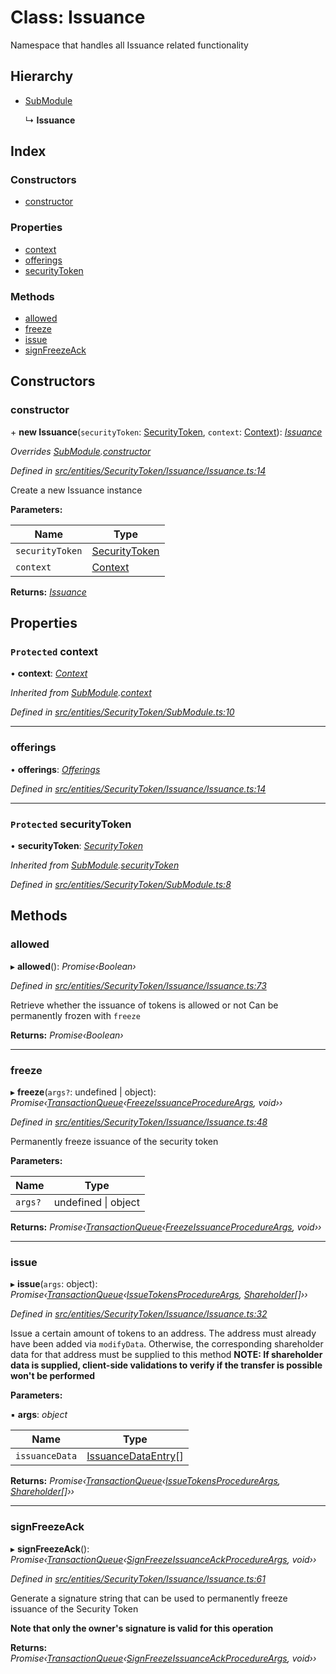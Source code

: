 # Class: Issuance

Namespace that handles all Issuance related functionality

## Hierarchy

* [SubModule](_entities_securitytoken_submodule_.submodule.md)

  ↳ **Issuance**

## Index

### Constructors

* [constructor](_entities_securitytoken_issuance_issuance_.issuance.md#constructor)

### Properties

* [context](_entities_securitytoken_issuance_issuance_.issuance.md#protected-context)
* [offerings](_entities_securitytoken_issuance_issuance_.issuance.md#offerings)
* [securityToken](_entities_securitytoken_issuance_issuance_.issuance.md#protected-securitytoken)

### Methods

* [allowed](_entities_securitytoken_issuance_issuance_.issuance.md#allowed)
* [freeze](_entities_securitytoken_issuance_issuance_.issuance.md#freeze)
* [issue](_entities_securitytoken_issuance_issuance_.issuance.md#issue)
* [signFreezeAck](_entities_securitytoken_issuance_issuance_.issuance.md#signfreezeack)

## Constructors

###  constructor

\+ **new Issuance**(`securityToken`: [SecurityToken](_entities_securitytoken_securitytoken_.securitytoken.md), `context`: [Context](_context_.context.md)): *[Issuance](_entities_securitytoken_issuance_issuance_.issuance.md)*

*Overrides [SubModule](_entities_securitytoken_submodule_.submodule.md).[constructor](_entities_securitytoken_submodule_.submodule.md#constructor)*

*Defined in [src/entities/SecurityToken/Issuance/Issuance.ts:14](https://github.com/PolymathNetwork/polymath-sdk/blob/ade5412/src/entities/SecurityToken/Issuance/Issuance.ts#L14)*

Create a new Issuance instance

**Parameters:**

Name | Type |
------ | ------ |
`securityToken` | [SecurityToken](_entities_securitytoken_securitytoken_.securitytoken.md) |
`context` | [Context](_context_.context.md) |

**Returns:** *[Issuance](_entities_securitytoken_issuance_issuance_.issuance.md)*

## Properties

### `Protected` context

• **context**: *[Context](_context_.context.md)*

*Inherited from [SubModule](_entities_securitytoken_submodule_.submodule.md).[context](_entities_securitytoken_submodule_.submodule.md#protected-context)*

*Defined in [src/entities/SecurityToken/SubModule.ts:10](https://github.com/PolymathNetwork/polymath-sdk/blob/ade5412/src/entities/SecurityToken/SubModule.ts#L10)*

___

###  offerings

• **offerings**: *[Offerings](_entities_securitytoken_issuance_offerings_.offerings.md)*

*Defined in [src/entities/SecurityToken/Issuance/Issuance.ts:14](https://github.com/PolymathNetwork/polymath-sdk/blob/ade5412/src/entities/SecurityToken/Issuance/Issuance.ts#L14)*

___

### `Protected` securityToken

• **securityToken**: *[SecurityToken](_entities_securitytoken_securitytoken_.securitytoken.md)*

*Inherited from [SubModule](_entities_securitytoken_submodule_.submodule.md).[securityToken](_entities_securitytoken_submodule_.submodule.md#protected-securitytoken)*

*Defined in [src/entities/SecurityToken/SubModule.ts:8](https://github.com/PolymathNetwork/polymath-sdk/blob/ade5412/src/entities/SecurityToken/SubModule.ts#L8)*

## Methods

###  allowed

▸ **allowed**(): *Promise‹Boolean›*

*Defined in [src/entities/SecurityToken/Issuance/Issuance.ts:73](https://github.com/PolymathNetwork/polymath-sdk/blob/ade5412/src/entities/SecurityToken/Issuance/Issuance.ts#L73)*

Retrieve whether the issuance of tokens is allowed or not
Can be permanently frozen with `freeze`

**Returns:** *Promise‹Boolean›*

___

###  freeze

▸ **freeze**(`args?`: undefined | object): *Promise‹[TransactionQueue](_entities_transactionqueue_.transactionqueue.md)‹[FreezeIssuanceProcedureArgs](../interfaces/_types_index_.freezeissuanceprocedureargs.md), void››*

*Defined in [src/entities/SecurityToken/Issuance/Issuance.ts:48](https://github.com/PolymathNetwork/polymath-sdk/blob/ade5412/src/entities/SecurityToken/Issuance/Issuance.ts#L48)*

Permanently freeze issuance of the security token

**Parameters:**

Name | Type |
------ | ------ |
`args?` | undefined &#124; object |

**Returns:** *Promise‹[TransactionQueue](_entities_transactionqueue_.transactionqueue.md)‹[FreezeIssuanceProcedureArgs](../interfaces/_types_index_.freezeissuanceprocedureargs.md), void››*

___

###  issue

▸ **issue**(`args`: object): *Promise‹[TransactionQueue](_entities_transactionqueue_.transactionqueue.md)‹[IssueTokensProcedureArgs](../interfaces/_types_index_.issuetokensprocedureargs.md), [Shareholder](_entities_shareholder_.shareholder.md)[]››*

*Defined in [src/entities/SecurityToken/Issuance/Issuance.ts:32](https://github.com/PolymathNetwork/polymath-sdk/blob/ade5412/src/entities/SecurityToken/Issuance/Issuance.ts#L32)*

Issue a certain amount of tokens to an address. The address must already have been added via `modifyData`. Otherwise,
the corresponding shareholder data for that address must be supplied to this method
**NOTE: If shareholder data is supplied, client-side validations to verify if the transfer is possible won't be performed**

**Parameters:**

▪ **args**: *object*

Name | Type |
------ | ------ |
`issuanceData` | [IssuanceDataEntry](../interfaces/_types_index_.issuancedataentry.md)[] |

**Returns:** *Promise‹[TransactionQueue](_entities_transactionqueue_.transactionqueue.md)‹[IssueTokensProcedureArgs](../interfaces/_types_index_.issuetokensprocedureargs.md), [Shareholder](_entities_shareholder_.shareholder.md)[]››*

___

###  signFreezeAck

▸ **signFreezeAck**(): *Promise‹[TransactionQueue](_entities_transactionqueue_.transactionqueue.md)‹[SignFreezeIssuanceAckProcedureArgs](../interfaces/_types_index_.signfreezeissuanceackprocedureargs.md), void››*

*Defined in [src/entities/SecurityToken/Issuance/Issuance.ts:61](https://github.com/PolymathNetwork/polymath-sdk/blob/ade5412/src/entities/SecurityToken/Issuance/Issuance.ts#L61)*

Generate a signature string that can be used to permanently freeze issuance of the Security Token

**Note that only the owner's signature is valid for this operation**

**Returns:** *Promise‹[TransactionQueue](_entities_transactionqueue_.transactionqueue.md)‹[SignFreezeIssuanceAckProcedureArgs](../interfaces/_types_index_.signfreezeissuanceackprocedureargs.md), void››*
